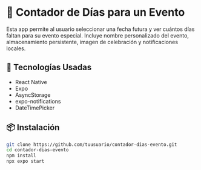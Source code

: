# 📅 Contador de Días para un Evento

Esta app permite al usuario seleccionar una fecha futura y ver cuántos días faltan para su evento especial. Incluye nombre personalizado del evento, almacenamiento persistente, imagen de celebración y notificaciones locales.

## 🚀 Tecnologías Usadas
- React Native
- Expo
- AsyncStorage
- expo-notifications
- DateTimePicker

## 📦 Instalación

```bash
git clone https://github.com/tuusuario/contador-dias-evento.git
cd contador-dias-evento
npm install
npx expo start
